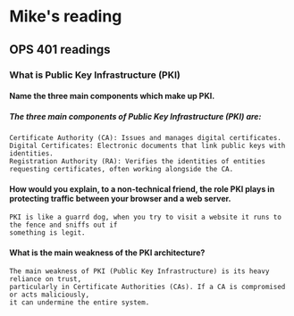 # Mike's reading

## OPS 401 readings

### What is Public Key Infrastructure (PKI)

#### Name the three main components which make up PKI.

##### The three main components of Public Key Infrastructure (PKI) are:
    Certificate Authority (CA): Issues and manages digital certificates.
    Digital Certificates: Electronic documents that link public keys with identities.
    Registration Authority (RA): Verifies the identities of entities requesting certificates, often working alongside the CA.

#### How would you explain, to a non-technical friend, the role PKI plays in protecting traffic between your browser and a web server.
    PKI is like a guarrd dog, when you try to visit a website it runs to the fence and sniffs out if
    something is legit. 
#### What is the main weakness of the PKI architecture?
    The main weakness of PKI (Public Key Infrastructure) is its heavy reliance on trust,
    particularly in Certificate Authorities (CAs). If a CA is compromised or acts maliciously,
    it can undermine the entire system.